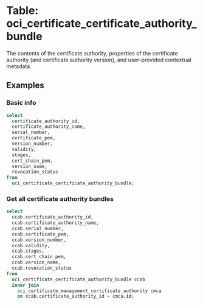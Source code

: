 # Table: oci_certificate_certificate_authority_bundle

The contents of the certificate authority, properties of the certificate authority (and certificate authority version), and user-provided contextual metadata.

## Examples

### Basic info

```sql
select
  certificate_authority_id,
  certificate_authority_name,
  serial_number,
  certificate_pem,
  version_number,
  validity,
  stages,
  cert_chain_pem,
  version_name,
  revocation_status 
from
  oci_certificate_certificate_authority_bundle;
```

### Get all certificate authority bundles
```sql
select
  ccab.certificate_authority_id,
  ccab.certificate_authority_name,
  ccab.serial_number,
  ccab.certificate_pem,
  ccab.version_number,
  ccab.validity,
  ccab.stages,
  ccab.cert_chain_pem,
  ccab.version_name,
  ccab.revocation_status 
from
  oci_certificate_certificate_authority_bundle ccab 
  inner join
    oci_certificate_management_certificate_authority cmca 
    on ccab.certificate_authority_id = cmca.id;
```
